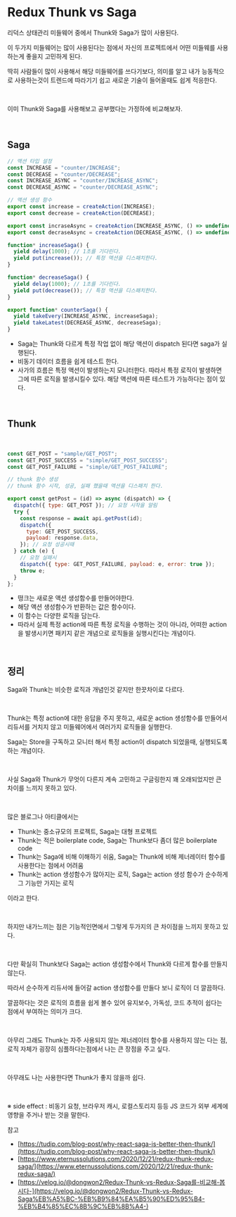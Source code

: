 # Redux Thunk vs Saga

리덕스 상태관리 미들웨어 중에서 Thunk와 Saga가 많이 사용된다.

이 두가지 미들웨어는 많이 사용된다는 점에서 자신의 프로젝트에서 어떤 미들웨를 사용하는게 좋을지 고민하게 된다.

딱히 사람들이 많이 사용해서 해당 미들웨어를 쓰다기보다, 의미를 알고 내가 능동적으로 사용하는것이 트렌드에 따라기기 쉽고 새로운 기술이 들어올때도 쉽게 적응한다.

<br>

이미 Thunk와 Saga를 사용해보고 공부했다는 가정하에 비교해보자.

<br>

## Saga

```jsx
// 액션 타입 설정
const INCREASE = "counter/INCREASE";
const DECREASE = "counter/DECREASE";
const INCREASE_ASYNC = "counter/INCREASE_ASYNC";
const DECREASE_ASYNC = "counter/DECREASE_ASYNC";

// 액션 생성 함수
export const increase = createAction(INCREASE);
export const decrease = createAction(DECREASE);

export const incraseAsync = createAction(INCREASE_ASYNC, () => undefined);
export const decraseAsync = createAction(DECREASE_ASYNC, () => undefined);

function* increaseSaga() {
  yield delay(1000); // 1초를 기다린다.
  yield put(increase()); // 특정 액션을 디스패치한다.
}

function* decreaseSaga() {
  yield delay(1000); // 1초를 기다린다.
  yield put(decrease()); // 특정 액션을 디스패치한다.
}

export function* counterSaga() {
  yield takeEvery(INCREASE_ASYNC, increaseSaga);
  yield takeLatest(DECREASE_ASYNC, decreaseSaga);
}
```

- Saga는 Thunk와 다르게 특정 작업 없이 해당 액션이 dispatch 된다면 saga가 실행된다.
- 비동기 데이터 흐름을 쉽게 테스트 한다.
- 사가의 흐름은 특정 액션이 발생하는지 모니터한다. 따라서 특정 로직이 발생하면 그에 따른 로직을 발생시킬수 있다. 해당 액션에 따른 테스트가 가능하다는 점이 있다.

<br>

## Thunk

<br>

```jsx
const GET_POST = "sample/GET_POST";
const GET_POST_SUCCESS = "simple/GET_POST_SUCCESS";
const GET_POST_FAILURE = "simple/GET_POST_FAILURE";

// thunk 함수 생성
// thunk 함수 시작, 성공, 실패 했을때 액션을 디스패치 한다.

export const getPost = (id) => async (dispatch) => {
  dispatch({ type: GET_POST }); // 요청 시작을 알림
  try {
    const response = await api.getPost(id);
    dispatch({
      type: GET_POST_SUCCESS,
      payload: response.data,
    }); // 요청 성공시때
  } catch (e) {
    // 요청 실패시
    dispatch({ type: GET_POST_FAILURE, payload: e, error: true });
    throw e;
  }
};
```

- 떵크는 새로운 액션 생성함수를 만들어야한다.
- 해당 액션 생성함수가 반환하는 값은 함수이다.
- 이 함수는 다양한 로직을 담는다.
- 따라서 실제 특정 action에 따른 특정 로직을 수행하는 것이 아니라, 어떠한 action을 발생시키면 패키지 같은 개념으로 로직들을 실행시킨다는 개념이다.

<br>

## 정리

Saga와 Thunk는 비슷한 로직과 개념인것 같지만 한끗차이로 다르다.

<br>

Thunk는 특정 action에 대한 응답을 주지 못하고, 새로운 action 생성함수를 만들어서 리듀서를 거치지 않고 미들웨어에서 여러가지 로직들을 실행한다.

Saga는 Store을 구독하고 모니터 해서 특정 action이 dispatch 되었을때, 실행되도록 하는 개념이다.

<br>

사실 Saga와 Thunk가 무엇이 다른지 계속 고민하고 구글링한지 꽤 오래되었지만 큰 차이를 느끼지 못하고 있다.

<br>

많은 블로그나 아티클에서는

- Thunk는 중소규모의 프로젝트, Saga는 대형 프로젝트
- Thunk는 적은 boilerplate code, Saga는 Thunk보다 좀더 많은 boilerplate code
- Thunk는 Saga에 비해 이해하기 쉬움, Saga는 Thunk에 비해 제너레이터 함수를 사용한다는 점에서 어려움
- Thunk는 action 생성함수가 많아지는 로직, Saga는 action 생성 함수가 순수하게 그 기능만 가지는 로직

이라고 한다.

<br>

하지만 내가느끼는 점은 기능적인면에서 그렇게 두가지의 큰 차이점을 느끼지 못하고 있다.

<br>

다만 확실히 Thunk보다 Saga는 action 생성함수에서 Thunk와 다르게 함수를 만들지 않는다.

따라서 순수하게 리듀서에 들어갈 action 생성함수를 만들다 보니 로직이 더 깔끔하다.

깔끔하다는 것은 로직의 흐름을 쉽게 볼수 있어 유지보수, 가독성, 코드 추적이 쉽다는 점에서 부여하는 의미가 크다.

<br>

아무리 그래도 Thunk는 자주 사용되지 않는 제너레이터 함수를 사용하지 않는 다는 점, 로직 자체가 굉장히 심플하다는점에서 나는 큰 장점을 주고 싶다.

<br>

아무래도 나는 사용한다면 Thunk가 좋지 않을까 쉽다.

<br>

※ side effect : 비동기 요청, 브라우저 캐시, 로컬스토리지 등등 JS 코드가 외부 세계에 영향을 주거나 받는 것을 말한다.

참고

- [https://tudip.com/blog-post/why-react-saga-is-better-then-thunk/](https://tudip.com/blog-post/why-react-saga-is-better-then-thunk/)
- [https://www.eternussolutions.com/2020/12/21/redux-thunk-redux-saga/](https://www.eternussolutions.com/2020/12/21/redux-thunk-redux-saga/)
- [https://velog.io/@dongwon2/Redux-Thunk-vs-Redux-Saga를-비교해-봅시다-](https://velog.io/@dongwon2/Redux-Thunk-vs-Redux-Saga%EB%A5%BC-%EB%B9%84%EA%B5%90%ED%95%B4-%EB%B4%85%EC%8B%9C%EB%8B%A4-)
